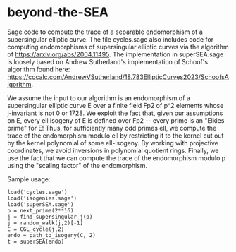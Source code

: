 # beyond-the-SEA
Sage code to compute the trace of a separable endomorphism of a supersingular elliptic curve. The file cycles.sage also includes code for computing endomorphisms of supersingular elliptic curves via the algorithm of https://arxiv.org/abs/2004.11495. The implementation in superSEA.sage is loosely based on Andrew Sutherland's implementation of Schoof's algorithm found here: https://cocalc.com/AndrewVSutherland/18.783EllipticCurves2023/SchoofsAlgorithm.

We assume the input to our algorithm is an endomorphism of a supersingular elliptic curve E over a finite field Fp2 of p^2 elements whose j-invariant is not 0 or 1728. We exploit the fact that, given our assumptions on E, every ell isogeny of E is defined over Fp2 -- every prime is an "Elkies prime" for E! Thus, for sufficiently many odd primes ell, we compute the trace of the endomorphism modulo ell by restricting it to the kernel cut out by the kernel polynomial of some ell-isogeny. By working with projective coordinates, we avoid inversions in polynomial quotient rings. Finally, we use the fact that we can compute the trace of the endomorphism modulo p using the "scaling factor" of the endomorphism. 

Sample usage:
```
load('cycles.sage')
load('isogenies.sage')
load('superSEA.sage')
p = next_prime(2**16)
j = find_supersingular_j(p)
j = random_walk(j,2)[-1]
C = CGL_cycle(j,2)
endo = path_to_isogeny(C, 2)
t = superSEA(endo)
```




